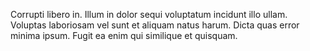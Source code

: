 Corrupti libero in.
Illum in dolor sequi voluptatum incidunt illo ullam.
Voluptas laboriosam vel sunt et aliquam natus harum.
Dicta quas error minima ipsum.
Fugit ea enim qui similique et quisquam.